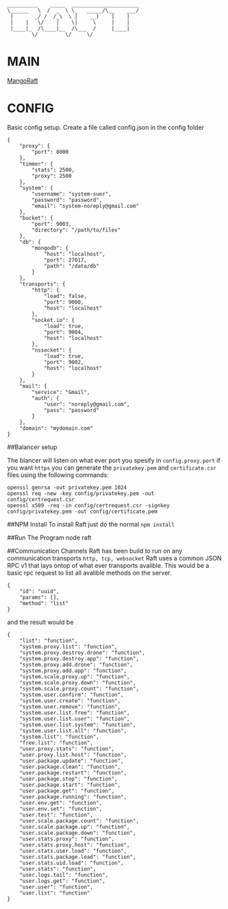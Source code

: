 	__________    _____  ______________________
	\______   \  /  _  \ \_   _____/\__    ___/
	 |       _/ /  /_\  \ |    __)    |    |   
	 |    |   \/    |    \|     \     |    |   
	 |____|_  /\____|__  /\___  /     |____|   
	        \/         \/     \/               
	        
# MAIN

[MangoRaft](http://mangoraft.com/)


# CONFIG

Basic config setup. Create a file called config.json in the config folder

	{
		"proxy": {
			"port": 8000
		},
		"timmer": {
			"stats": 2500,
			"proxy": 2500
		},
		"system": {
			"username": "system-suer",
			"password": "password",
			"email": "system-noreply@gmail.com"
		},
		"bucket": {
			"port": 9003,
			"directory": "/path/to/files"
		},
		"db": {
			"mongodb": {
				"host": "localhost",
				"port": 27017,
				"path": "/data/db"
			}
		},
		"transports": {
			"http": {
				"load": false,
				"port": 9000,
				"host": "localhost"
			},
			"socket.io": {
				"load": true,
				"port": 9004,
				"host": "localhost"
			},
			"nssocket": {
				"load": true,
				"port": 9002,
				"host": "localhost"
			}
		},
		"mail": {
			"service": "Gmail",
			"auth": {
				"user": "noreply@gmail.com",
				"pass": "password"
			}
		},
		"domain": "mydomain.com"
	}

##Balancer setup

The blancer will listen on what ever port you spesify in `config.proxy.port`
if you want `https` you can generate the `privatekey.pem` and `certificate.csr` files using the following commands:

	openssl genrsa -out privatekey.pem 1024 
	openssl req -new -key config/privatekey.pem -out config/certrequest.csr 
	openssl x509 -req -in config/certrequest.csr -signkey config/privatekey.pem -out config/certificate.pem


##NPM Install
To install Raft just do the normal `npm install`

##Run The Program
	node raft


##Communication Channels
Raft has been build to run on any communication transports `http, tcp, websocket` Raft uses a common JSON RPC v1 that lays ontop of what ever transports avalible. 
This would be a basic rpc request to list all avalible methods on the server.

	{
		"id": "uuid",
		"params": [],
		"method": "list"
	}
and the result would be

	{
		"list": "function",
		"system.proxy.list": "function",
		"system.proxy.destroy.drone": "function",
		"system.proxy.destroy.app": "function",
		"system.proxy.add.drone": "function",
		"system.proxy.add.app": "function",
		"system.scale.proxy.up": "function",
		"system.scale.proxy.down": "function",
		"system.scale.proxy.count": "function",
		"system.user.confirm": "function",
		"system.user.create": "function",
		"system.user.remove": "function",
		"system.user.list.free": "function",
		"system.user.list.user": "function",
		"system.user.list.system": "function",
		"system.user.list.all": "function",
		"system.list": "function",
		"free.list": "function",
		"user.proxy.stats": "function",
		"user.proxy.list.host": "function",
		"user.package.update": "function",
		"user.package.clean": "function",
		"user.package.restart": "function",
		"user.package.stop": "function",
		"user.package.start": "function",
		"user.package.get": "function",
		"user.package.running": "function",
		"user.env.get": "function",
		"user.env.set": "function",
		"user.test": "function",
		"user.scale.package.count": "function",
		"user.scale.package.up": "function",
		"user.scale.package.down": "function",
		"user.stats.proxy": "function",
		"user.stats.proxy.host": "function",
		"user.stats.user.load": "function",
		"user.stats.package.load": "function",
		"user.stats.uid.load": "function",
		"user.stats": "function",
		"user.logs.tail": "function",
		"user.logs.get": "function",
		"user.user": "function",
		"user.list": "function"
	}
	

